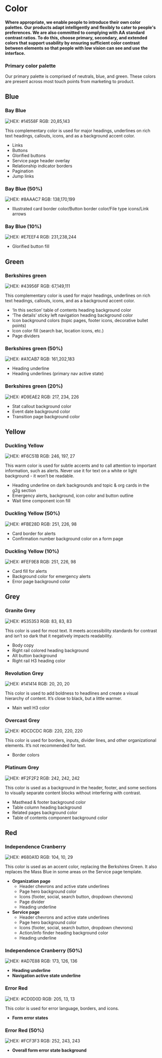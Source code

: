 # Color

#### Where appropriate, we enable people to introduce their own color palettes. Our products adapt intelligently and flexibly to cater to people's preferences. We are also committed to complying with AA standard contrast ratios. To do this, choose primary, secondary, and extended colors that support usability by ensuring sufficient color contrast between elements so that people with low vision can see and use the interface.

### Primary color palette

Our primary palette is comprised of neutrals, blue, and green. These colors are present across most touch points from marketing to product.

## Blue

### Bay Blue

![HEX: \#14558F RGB: 20,85,143](../.gitbook/assets/color_bay-blue_long-1.png)

This complementary color is used for major headings, underlines on rich text headings, callouts, icons, and as a background accent color.

* Links
* Buttons
* Glorified buttons
* Service page header overlay
* Relationship indicator borders
* Pagination
* Jump links

### Bay Blue \(50%\)

![HEX: \#8AAAC7 RGB: 138,170,199](../.gitbook/assets/color_bay-blue_50_long.png)

* Illustrated card border color/Button border color/File type icons/Link arrows

### Bay Blue \(10%\)

![HEX: \#E7EEF4 RGB: 231,238,244](../.gitbook/assets/color_bay-blue_10_long%20%281%29.png)

* Glorified button fill

## Green

### Berkshires green

![HEX: \#43956F RGB: 67,149,111](../.gitbook/assets/color_berkshires-green_long%20%281%29.png)

This complementary color is used for major headings, underlines on rich text headings, callouts, icons, and as a background accent color.

* ‘In this section’ table of contents heading background color
* ‘The details’ sticky left navigation heading background color
* Icon background colors \(topic pages, footer icons, decorative bullet points\)
* Icon color fill \(search bar, location icons, etc.\)
* Page dividers

### Berkshires green \(50%\)

![HEX: \#A1CAB7 RGB: 161,202,183](../.gitbook/assets/color_berkshires-green_50_long.png)

* Heading underline
* Heading underlines \(primary nav active state\)

### Berkshires green \(20%\)

![HEX: \#D9EAE2 RGB: 217, 234, 226](../.gitbook/assets/color_berkshires-green_10_long.png)

* Stat callout background color
* Event date background color
* Transition page background color

## Yellow

### Duckling Yellow

![HEX: \#F6C51B RGB: 246, 197, 27](../.gitbook/assets/color_duckling-yellow_long%20%281%29.png)

This warm color is used for subtle accents and to call attention to important information, such as alerts. Never use it for text on a white or light background - it won’t be readable.

* Heading underline on dark backgrounds and topic & org cards in the g2g section
* Emergency alerts, background, icon color and button outline
* Wait time component icon fill

### Duckling Yellow \(50%\)

![HEX: \#FBE28D RGB: 251, 226, 98](../.gitbook/assets/color_duckling-yellow_50_long.png)

* Card border for alerts
* Confirmation number background color on a form page

### Duckling Yellow \(10%\)

![HEX: \#FEF9E8 RGB: 251, 226, 98](../.gitbook/assets/color_duckling-yellow_10_long%20%281%29.png)

* Card fill for alerts
* Background color for emergency alerts
* Error page background color

## Grey

### Granite Grey

![HEX: \#535353 RGB: 83, 83, 83](../.gitbook/assets/color_granite-grey_long-1.png)

This color is used for most text. It meets accessibility standards for contrast and isn’t so dark that it negatively impacts readability.

* Body copy
* Right rail colored heading background
* Alt button background
* Right rail H3 heading color

### Revolution Grey

![HEX: \#141414 RGB: 20, 20, 20](../.gitbook/assets/color_revolution-grey_long%20%281%29.png)

This color is used to add boldness to headlines and create a visual hierarchy of content. It’s close to black, but a little warmer.

* Main well H3 color

### Overcast Grey

![HEX: \#DCDCDC RGB: 220, 220, 220](../.gitbook/assets/color_overcast-grey_long%20%281%29.png)

This color is used for borders, inputs, divider lines, and other organizational elements. It’s not recommended for text.

* Border colors

### Platinum Grey

![HEX: \#F2F2F2 RGB: 242, 242, 242](../.gitbook/assets/color_platinum-grey_long.png)

This color is used as a background in the header, footer, and some sections to visually separate content blocks without interfering with contrast.

* Masthead & footer background color
* Table column heading background
* Related pages background color
* Table of contents component background color

## Red

### Independence Cranberry

![HEX: \#680A1D RGB: 104, 10, 29](../.gitbook/assets/color_independence-cranberry_long%20%281%29.png)

This color is used as an accent color, replacing the Berkshires Green. It also replaces the Mass Blue in some areas on the Service page template.

* **Organization page**
  * Header chevrons and active state underlines
  * Page hero background color
  * Icons \(footer, social, search button, dropdown chevrons\)
  * Page divider
  * Heading underline 
* **Service page**
  * Header chevrons and active state underlines
  * Page hero background color
  * Icons  \(footer, social, search button, dropdown chevrons\)
  * Action/info finder heading background color
  * Heading underline

### Independence Cranberry \(50%\)

![HEX: \#AD7E88 RGB: 173, 126, 136](../.gitbook/assets/color_independence-cranberry_50_long%20%281%29.png)

* **Heading underline**
* **Navigation active state underline**

### Error Red

![HEX: \#CD0D0D RGB: 205, 13, 13](../.gitbook/assets/color_error-red_long.png)

This color is used for error language, borders, and icons.

* **Form error states**

### Error Red \(50%\)

![HEX: \#FCF3F3 RGB: 252, 243, 243](../.gitbook/assets/color_error-red_50_long.png)

* **Overall form error state background**

